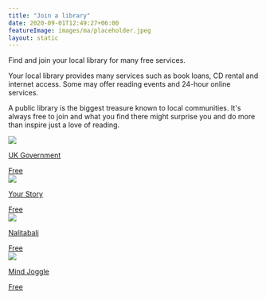 ```yaml
---
title: "Join a library"
date: 2020-09-01T12:49:27+06:00
featureImage: images/ma/placeholder.jpeg
layout: static
---
```


Find and join your local library for many free services.

Your local library provides many services such as book loans, CD rental and internet access. Some may offer reading events and 24-hour online services.

A public library is the biggest treasure known to local communities. It's always free to join and what you find there might surprise you and do more than inspire just a love of reading.

<a class="ma-link" href="https://www.gov.uk/local-library-services"><div class="ma-card"><div class="ma-icon"><img src ="/images/icon-check.png"/></div><div class="ma-name"><p>UK Government</p></div><div class="ma-paid-text"><span>Free</span></div></div></a><a class="ma-link" href="https://yourstory.com/mystory/10-benefits-of-joining-your-local-library?utm_pageloadtype=scroll"><div class="ma-card"><div class="ma-icon"><img src ="/images/icon-check.png"/></div><div class="ma-name"><p>Your Story</p></div><div class="ma-paid-text"><span>Free</span></div></div></a><a class="ma-link" href="https://nalitabali.medium.com/tips-on-how-to-start-your-reading-journey-e66a9e61fe0d"><div class="ma-card"><div class="ma-icon"><img src ="/images/icon-check.png"/></div><div class="ma-name"><p>Nalitabali</p></div><div class="ma-paid-text"><span>Free</span></div></div></a><a class="ma-link" href="https://www.mindjoggle.com/reading-challenges/"><div class="ma-card"><div class="ma-icon"><img src ="/images/icon-check.png"/></div><div class="ma-name"><p>Mind Joggle</p></div><div class="ma-paid-text"><span>Free</span></div></div></a>  

<br/><br/>






